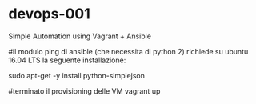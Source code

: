 # devops-001
Simple Automation using Vagrant + Ansible

#il modulo ping di ansible (che necessita di python 2) richiede su ubuntu 16.04 LTS la seguente installazione:

sudo apt-get -y install python-simplejson

#terminato il provisioning delle VM
vagrant up
